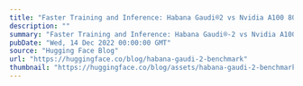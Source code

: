 ```yaml
---
title: "Faster Training and Inference: Habana Gaudi®2 vs Nvidia A100 80GB"
description: ""
summary: "Faster Training and Inference: Habana Gaudi®-2 vs Nvidia A100 80GB In this article, you will learn h..."
pubDate: "Wed, 14 Dec 2022 00:00:00 GMT"
source: "Hugging Face Blog"
url: "https://huggingface.co/blog/habana-gaudi-2-benchmark"
thumbnail: "https://huggingface.co/blog/assets/habana-gaudi-2-benchmark/thumbnail.png"
---
```


